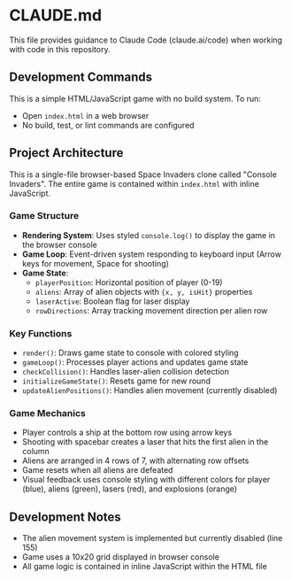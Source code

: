 # CLAUDE.md

This file provides guidance to Claude Code (claude.ai/code) when working with code in this repository.

## Development Commands

This is a simple HTML/JavaScript game with no build system. To run:
- Open `index.html` in a web browser
- No build, test, or lint commands are configured

## Project Architecture

This is a single-file browser-based Space Invaders clone called "Console Invaders". The entire game is contained within `index.html` with inline JavaScript.

### Game Structure
- **Rendering System**: Uses styled `console.log()` to display the game in the browser console
- **Game Loop**: Event-driven system responding to keyboard input (Arrow keys for movement, Space for shooting)
- **Game State**: 
  - `playerPosition`: Horizontal position of player (0-19)
  - `aliens`: Array of alien objects with `{x, y, isHit}` properties
  - `laserActive`: Boolean flag for laser display
  - `rowDirections`: Array tracking movement direction per alien row

### Key Functions
- `render()`: Draws game state to console with colored styling
- `gameLoop()`: Processes player actions and updates game state
- `checkCollision()`: Handles laser-alien collision detection
- `initializeGameState()`: Resets game for new round
- `updateAlienPositions()`: Handles alien movement (currently disabled)

### Game Mechanics
- Player controls a ship at the bottom row using arrow keys
- Shooting with spacebar creates a laser that hits the first alien in the column
- Aliens are arranged in 4 rows of 7, with alternating row offsets
- Game resets when all aliens are defeated
- Visual feedback uses console styling with different colors for player (blue), aliens (green), lasers (red), and explosions (orange)

## Development Notes
- The alien movement system is implemented but currently disabled (line 155)
- Game uses a 10x20 grid displayed in browser console
- All game logic is contained in inline JavaScript within the HTML file